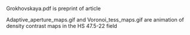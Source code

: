 Grokhovskaya.pdf is preprint of article

Adaptive_aperture_maps.gif and  Voronoi_tess_maps.gif are animation of density contrast maps in the HS 47.5-22 field

